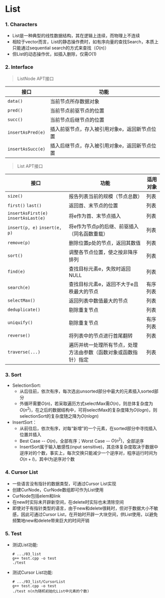 # List

### 1. Characters

+ List是一种典型的线性数据结构，其在逻辑上连续，而物理上不连续
+ 相较于vector而言，List的静态操作费时，如有序向量的查找Search，本质上只能通过sequential search的方式来查找（$O(n)$）
+ 但List的动态操作优，如插入删除，仅需$O(1)$

### 2. Interface

> ListNode APT接口

| 接口              | 功能                                          |
| ----------------- | --------------------------------------------- |
| `data()`          | 当前节点所存数据对象                          |
| `pred()`          | 当前节点前驱节点的位置                        |
| `succ()`          | 当前节点后继节点的位置                        |
| `insertAsPred(e)` | 插入前驱节点，存入被引用对象e，返回新节点位置 |
| `insertAsSucc(e)` | 插入后继节点，存入被引用对象e，返回新节点位置 |

> List APT接口

| 接口                                 | 功能                                                         | 适用对象 |
| ------------------------------------ | ------------------------------------------------------------ | -------- |
| `size()`                             | 报告列表当前的规模（节点总数）                               | 列表     |
| `first()` `last()`                   | 返回首、末节点的位置                                         | 列表     |
| `insertAsFirst(e)` `insertAsLast(e)` | 将e作为首、末节点插入                                        | 列表     |
| `insert(p, e)` `insert(e, p)`        | 将e作为节点p的后继、前驱插入（同名函数重载）                 | 列表     |
| `remove(p)`                          | 删除位置p处的节点，返回其数值                                | 列表     |
| `sort()`                             | 调整各节点位置，使之按非降序排列                             | 列表     |
| `find(e)`                            | 查找目标元素e，失败时返回NULL                                | 列表     |
| `search(e)`                          | 查找目标元素e，返回不大于e且秩最大的节点                     | 有序列表 |
| `selectMax()`                        | 返回列表中数值最大的节点                                     | 列表     |
| `deduplicate()`                      | 剔除重复节点                                                 | 列表     |
| `uniquify()`                         | 剔除重复节点                                                 | 有序列表 |
| `reverse()`                          | 将列表中的节点进行首尾翻转                                   | 列表     |
| `traverse(...)`                      | 遍历并统一处理所有节点，处理方法由参数（函数对象或函数指针）指定 | 列表     |

### 3. Sort

+ SelectionSort:
  + 从后往前，依次有序，每次选出unsorted部分中最大的元素插入sorted部分
  + 外循环需要$O(n)$，若采取遍历方式selectMax需$O(n)$，则总体复杂度为$O(n^2)$，在之后的数据结构中，可将selectMax的复杂度降为$O(logn)$，则selectionSort的复杂度随之降为$O(nlogn)$
+ InsertSort：
  + 从前往后，依次有序，对每“新增”的一个元素，在sorted部分中寻找插入位置并插入
  + Best Case -- $O(n)$，全部有序；Worst Case -- $O(n^2)$，全部逆序
  + InsertSort属于输入敏感性(input sensitive)，其总体复杂度取决于数据中逆序对的个数，事实上，每次交换只能减少一个逆序对，程序运行时间为$O(n+I)$，其中I为逆序对个数

### 4. Cursor List

+ 一些语言没有指针的数据类型，可通过Cursor List实现
+ 创建CurNode，CurNode数组即可作为List使用
+ CurNode包括elem和link
+ 在new时实际未开辟新空间，在delete时实际也未清除空间
+ 即使对于有指针类型的语言，由于new和delete很耗时，但对于数据大小不敏感，因此可通过Cursor List，在开始时开辟一大块空间，供List使用，以避免频繁地new和delete带来巨大的时间开销

### 5. Test

+ 测试List功能:

  ```
  # .../03_list 
  g++ test.cpp -o test 
  ./test
  ```

+ 测试Cursor List功能:

  ```
  # .../03_list/CursorList 
  g++ test.cpp -o test 
  ./test n(n为随机初始化List中元素的个数)
  ```

  
